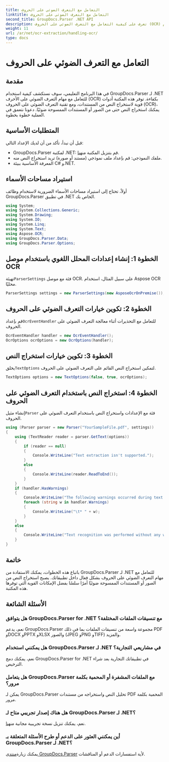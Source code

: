 ```yaml
---
title: التعامل مع التعرف الضوئي على الحروف
linktitle: التعامل مع التعرف الضوئي على الحروف
second_title: GroupDocs.Parser .NET API
description: تعرف على كيفية التعامل مع التعرف الضوئي على الحروف (OCR) باستخدام GroupDocs.Parser لـ .NET. استخراج النص من الصور والمستندات الممسوحة ضوئيا بكفاءة.
weight: 11
url: /ar/net/ocr-extraction/handling-ocr/
type: docs
---
```

# التعامل مع التعرف الضوئي على الحروف

## مقدمة
في هذا البرنامج التعليمي، سوف نستكشف كيفية استخدام GroupDocs.Parser لـ .NET للتعامل مع مهام التعرف الضوئي على الأحرف (OCR) بكفاءة. توفر هذه المكتبة أدوات قوية لاستخراج النص من المستندات، ومع تقنية التعرف الضوئي على الحروف (OCR)، يمكنك استخراج النص حتى من الصور أو المستندات الممسوحة ضوئيًا. دعونا نتعمق في العملية خطوة بخطوة.
## المتطلبات الأساسية
قبل أن نبدأ، تأكد من أن لديك الإعداد التالي:
- GroupDocs.Parser لمكتبة .NET: قم بتنزيل المكتبة من[هنا](https://releases.groupdocs.com/parser/net/).
- ملفك النموذجي: قم بإعداد ملف نموذجي (مستند أو صورة) تريد استخراج النص منه.
- المعرفة الأساسية ببيئة C# و.NET.

## استيراد مساحات الأسماء
أولاً، تحتاج إلى استيراد مساحات الأسماء الضرورية لاستخدام وظائف GroupDocs.Parser في تطبيق .NET الخاص بك.
```csharp
using System;
using System.Collections.Generic;
using System.Drawing;
using System.IO;
using System.Linq;
using System.Text;
using Aspose.OCR;
using GroupDocs.Parser.Data;
using GroupDocs.Parser.Options;
```
## الخطوة 1: إنشاء إعدادات المحلل اللغوي باستخدام موصل OCR
 تهيئة`ParserSettings` فئة مع موصل OCR. على سبيل المثال، استخدام Aspose OCR محليًا.
```csharp
ParserSettings settings = new ParserSettings(new AsposeOcrOnPremise());
```
## الخطوة 2: تكوين خيارات التعرف الضوئي على الحروف
 قم بإعداد`OcrEventHandler` للتعامل مع التحذيرات أثناء معالجة التعرف الضوئي على الحروف.
```csharp
OcrEventHandler handler = new OcrEventHandler();
OcrOptions ocrOptions = new OcrOptions(handler);
```
## الخطوة 3: تكوين خيارات استخراج النص
 يخلق`TextOptions` لتمكين استخراج النص القائم على التعرف الضوئي على الحروف.
```csharp
TextOptions options = new TextOptions(false, true, ocrOptions);
```
## الخطوة 4: استخراج النص باستخدام التعرف الضوئي على الحروف
 إنشاء مثيل`Parser` فئة مع الإعدادات واستخراج النص باستخدام التعرف الضوئي على الحروف.
```csharp
using (Parser parser = new Parser("YourSampleFile.pdf", settings))
{
    using (TextReader reader = parser.GetText(options))
    {
        if (reader == null)
        {
            Console.WriteLine("Text extraction isn't supported.");
        }
        else
        {
            Console.WriteLine(reader.ReadToEnd());
        }
    }
    if (handler.HasWarnings)
    {
        Console.WriteLine("The following warnings occurred during text recognition:");
        foreach (string w in handler.Warnings)
        {
            Console.WriteLine("\t* " + w);
        }
    }
    else
    {
        Console.WriteLine("Text recognition was performed without any warnings.");
    }
}
```

## خاتمة
باتباع هذه الخطوات، يمكنك الاستفادة من GroupDocs.Parser لـ .NET للتعامل مع مهام التعرف الضوئي على الحروف بشكل فعال داخل تطبيقاتك. يصبح استخراج النص من الصور أو المستندات الممسوحة ضوئيًا أمرًا سلسًا بفضل الإمكانات القوية التي توفرها هذه المكتبة.

## الأسئلة الشائعة
### هل يتوافق GroupDocs.Parser for .NET مع تنسيقات الملفات المختلفة؟
نعم، يدعم GroupDocs.Parser مجموعة واسعة من تنسيقات الملفات بما في ذلك PDF وDOCX وPPTX وXLSX والصور (JPEG وPNG وTIFF) والمزيد.
### هل يمكنني استخدام GroupDocs.Parser لـ .NET في مشاريعي التجارية؟
نعم، يمكنك دمج GroupDocs.Parser for .NET في تطبيقاتك التجارية بعد شراء الترخيص.
### هل يتعامل GroupDocs.Parser مع الملفات المشفرة أو المحمية بكلمة مرور؟
يمكن لـ GroupDocs.Parser تحليل النص واستخراجه من مستندات PDF المحمية بكلمة مرور.
### هل هناك إصدار تجريبي متاح لـ GroupDocs.Parser لـ .NET؟
 نعم، يمكنك تنزيل نسخة تجريبية مجانية من[هنا](https://releases.groupdocs.com/).
### أين يمكنني العثور على الدعم أو طرح الأسئلة المتعلقة بـ GroupDocs.Parser لـ .NET؟
 يمكنك زيارة[منتدى GroupDocs.Parser](https://forum.groupdocs.com/c/parser/17) لأية استفسارات الدعم أو المناقشات.